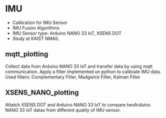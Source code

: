 # IMU
- Calibration for IMU Sensor
- IMU Fusion Algorithms
- IMU Sensor type: Arduino NANO 33 IoT, XSENS DOT
- Study at KAIST NMAIL

## mqtt_plotting
Collect data from Arduino NANO 33 IoT and transfer data by using mqtt communication.
Apply a filter implemented un python to calibrate IMU data.
Used filters: Complementary Filter, Madgwick Filter, Kalman Filter

## XSENS_NANO_plotting
Attatch XSENS DOT and Arduino NANO 33 IoT to compare twoArduino NANO 33 IoT datas from different quality of IMU sensor.
